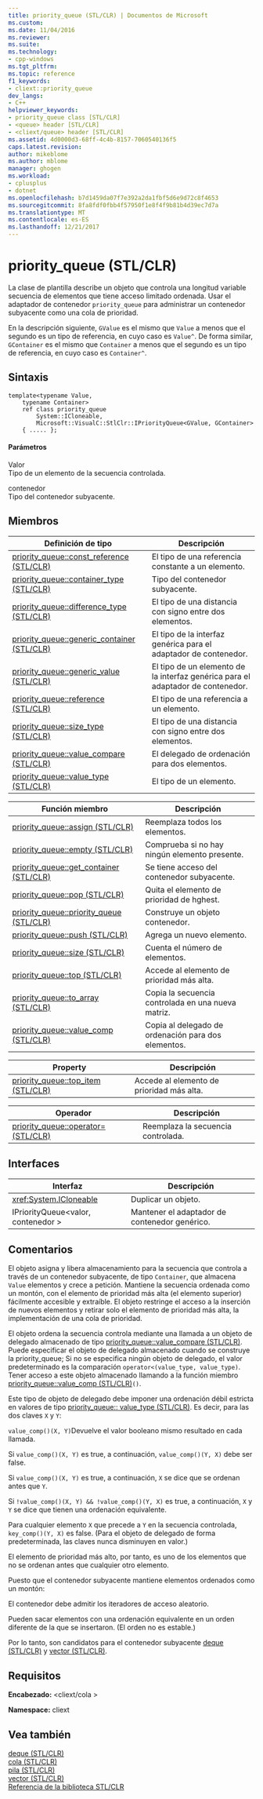 ```yaml
---
title: priority_queue (STL/CLR) | Documentos de Microsoft
ms.custom: 
ms.date: 11/04/2016
ms.reviewer: 
ms.suite: 
ms.technology:
- cpp-windows
ms.tgt_pltfrm: 
ms.topic: reference
f1_keywords:
- cliext::priority_queue
dev_langs:
- C++
helpviewer_keywords:
- priority_queue class [STL/CLR]
- <queue> header [STL/CLR]
- <cliext/queue> header [STL/CLR]
ms.assetid: 4d0000d3-68ff-4c4b-8157-7060540136f5
caps.latest.revision: 
author: mikeblome
ms.author: mblome
manager: ghogen
ms.workload:
- cplusplus
- dotnet
ms.openlocfilehash: b7d1459da07f7e392a2da1fbf5d6e9d72c8f4653
ms.sourcegitcommit: 8fa8fdf0fbb4f57950f1e8f4f9b81b4d39ec7d7a
ms.translationtype: MT
ms.contentlocale: es-ES
ms.lasthandoff: 12/21/2017
---
```

# <a name="priorityqueue-stlclr"></a>priority_queue (STL/CLR)
La clase de plantilla describe un objeto que controla una longitud variable secuencia de elementos que tiene acceso limitado ordenada. Usar el adaptador de contenedor `priority_queue` para administrar un contenedor subyacente como una cola de prioridad.  
  
 En la descripción siguiente, `GValue` es el mismo que `Value` a menos que el segundo es un tipo de referencia, en cuyo caso es `Value^`. De forma similar, `GContainer` es el mismo que `Container` a menos que el segundo es un tipo de referencia, en cuyo caso es `Container^`.  
  
## <a name="syntax"></a>Sintaxis  
  
```  
template<typename Value,  
    typename Container>  
    ref class priority_queue  
        System::ICloneable,  
        Microsoft::VisualC::StlClr::IPriorityQueue<GValue, GContainer>  
    { ..... };  
```  
  
#### <a name="parameters"></a>Parámetros  
 Valor  
 Tipo de un elemento de la secuencia controlada.  
  
 contenedor  
 Tipo del contenedor subyacente.  
  
## <a name="members"></a>Miembros  
  
|Definición de tipo|Descripción|  
|---------------------|-----------------|  
|[priority_queue::const_reference (STL/CLR)](../dotnet/priority-queue-const-reference-stl-clr.md)|El tipo de una referencia constante a un elemento.|  
|[priority_queue::container_type (STL/CLR)](../dotnet/priority-queue-container-type-stl-clr.md)|Tipo del contenedor subyacente.|  
|[priority_queue::difference_type (STL/CLR)](../dotnet/priority-queue-difference-type-stl-clr.md)|El tipo de una distancia con signo entre dos elementos.|  
|[priority_queue::generic_container (STL/CLR)](../dotnet/priority-queue-generic-container-stl-clr.md)|El tipo de la interfaz genérica para el adaptador de contenedor.|  
|[priority_queue::generic_value (STL/CLR)](../dotnet/priority-queue-generic-value-stl-clr.md)|El tipo de un elemento de la interfaz genérica para el adaptador de contenedor.|  
|[priority_queue::reference (STL/CLR)](../dotnet/priority-queue-reference-stl-clr.md)|El tipo de una referencia a un elemento.|  
|[priority_queue::size_type (STL/CLR)](../dotnet/priority-queue-size-type-stl-clr.md)|El tipo de una distancia con signo entre dos elementos.|  
|[priority_queue::value_compare (STL/CLR)](../dotnet/priority-queue-value-compare-stl-clr.md)|El delegado de ordenación para dos elementos.|  
|[priority_queue::value_type (STL/CLR)](../dotnet/priority-queue-value-type-stl-clr.md)|El tipo de un elemento.|  
  
|Función miembro|Descripción|  
|---------------------|-----------------|  
|[priority_queue::assign (STL/CLR)](../dotnet/priority-queue-assign-stl-clr.md)|Reemplaza todos los elementos.|  
|[priority_queue::empty (STL/CLR)](../dotnet/priority-queue-empty-stl-clr.md)|Comprueba si no hay ningún elemento presente.|  
|[priority_queue::get_container (STL/CLR)](../dotnet/priority-queue-get-container-stl-clr.md)|Se tiene acceso del contenedor subyacente.|  
|[priority_queue::pop (STL/CLR)](../dotnet/priority-queue-pop-stl-clr.md)|Quita el elemento de prioridad de hghest.|  
|[priority_queue::priority_queue (STL/CLR)](../dotnet/priority-queue-priority-queue-stl-clr.md)|Construye un objeto contenedor.|  
|[priority_queue::push (STL/CLR)](../dotnet/priority-queue-push-stl-clr.md)|Agrega un nuevo elemento.|  
|[priority_queue::size (STL/CLR)](../dotnet/priority-queue-size-stl-clr.md)|Cuenta el número de elementos.|  
|[priority_queue::top (STL/CLR)](../dotnet/priority-queue-top-stl-clr.md)|Accede al elemento de prioridad más alta.|  
|[priority_queue::to_array (STL/CLR)](../dotnet/priority-queue-to-array-stl-clr.md)|Copia la secuencia controlada en una nueva matriz.|  
|[priority_queue::value_comp (STL/CLR)](../dotnet/priority-queue-value-comp-stl-clr.md)|Copia al delegado de ordenación para dos elementos.|  
  
|Property|Descripción|  
|--------------|-----------------|  
|[priority_queue::top_item (STL/CLR)](../dotnet/priority-queue-top-item-stl-clr.md)|Accede al elemento de prioridad más alta.|  
  
|Operador|Descripción|  
|--------------|-----------------|  
|[priority_queue::operator= (STL/CLR)](../dotnet/priority-queue-operator-assign-stl-clr.md)|Reemplaza la secuencia controlada.|  
  
## <a name="interfaces"></a>Interfaces  
  
|Interfaz|Descripción|  
|---------------|-----------------|  
|<xref:System.ICloneable>|Duplicar un objeto.|  
|IPriorityQueue\<valor, contenedor >|Mantener el adaptador de contenedor genérico.|  
  
## <a name="remarks"></a>Comentarios  
 El objeto asigna y libera almacenamiento para la secuencia que controla a través de un contenedor subyacente, de tipo `Container`, que almacena `Value` elementos y crece a petición. Mantiene la secuencia ordenada como un montón, con el elemento de prioridad más alta (el elemento superior) fácilmente accesible y extraíble. El objeto restringe el acceso a la inserción de nuevos elementos y retirar solo el elemento de prioridad más alta, la implementación de una cola de prioridad.  
  
 El objeto ordena la secuencia controla mediante una llamada a un objeto de delegado almacenado de tipo [priority_queue::value_compare (STL/CLR)](../dotnet/priority-queue-value-compare-stl-clr.md). Puede especificar el objeto de delegado almacenado cuando se construye la priority_queue; Si no se especifica ningún objeto de delegado, el valor predeterminado es la comparación `operator<(value_type, value_type)`. Tener acceso a este objeto almacenado llamando a la función miembro [priority_queue::value_comp (STL/CLR)](../dotnet/priority-queue-value-comp-stl-clr.md)`()`.  
  
 Este tipo de objeto de delegado debe imponer una ordenación débil estricta en valores de tipo [priority_queue:: value_type (STL/CLR)](../dotnet/priority-queue-value-type-stl-clr.md). Es decir, para las dos claves `X` y `Y`:  
  
 `value_comp()(X, Y)`Devuelve el valor booleano mismo resultado en cada llamada.  
  
 Si `value_comp()(X, Y)` es true, a continuación, `value_comp()(Y, X)` debe ser false.  
  
 Si `value_comp()(X, Y)` es true, a continuación, `X` se dice que se ordenan antes que `Y`.  
  
 Si `!value_comp()(X, Y) && !value_comp()(Y, X)` es true, a continuación, `X` y `Y` se dice que tienen una ordenación equivalente.  
  
 Para cualquier elemento `X` que precede a `Y` en la secuencia controlada, `key_comp()(Y, X)` es false. (Para el objeto de delegado de forma predeterminada, las claves nunca disminuyen en valor.)  
  
 El elemento de prioridad más alto, por tanto, es uno de los elementos que no se ordenan antes que cualquier otro elemento.  
  
 Puesto que el contenedor subyacente mantiene elementos ordenados como un montón:  
  
 El contenedor debe admitir los iteradores de acceso aleatorio.  
  
 Pueden sacar elementos con una ordenación equivalente en un orden diferente de la que se insertaron. (El orden no es estable.)  
  
 Por lo tanto, son candidatos para el contenedor subyacente [deque (STL/CLR)](../dotnet/deque-stl-clr.md) y [vector (STL/CLR)](../dotnet/vector-stl-clr.md).  
  
## <a name="requirements"></a>Requisitos  
 **Encabezado:** \<cliext/cola >  
  
 **Namespace:** cliext  
  
## <a name="see-also"></a>Vea también  
 [deque (STL/CLR)](../dotnet/deque-stl-clr.md)   
 [cola (STL/CLR)](../dotnet/queue-stl-clr.md)   
 [pila (STL/CLR)](../dotnet/stack-stl-clr.md)   
 [vector (STL/CLR)](../dotnet/vector-stl-clr.md)   
 [Referencia de la biblioteca STL/CLR](../dotnet/stl-clr-library-reference.md)